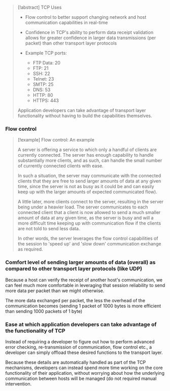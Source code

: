 >[!abstract] TCP Uses
>
>- Flow control to better support changing network and host communication capabilities in real-time
>  
>- Confidence in TCP's ability to perform data receipt validation allows for greater confidence in larger data transmissions (per packet) than other transport layer protocols
>  
>- Example TCP ports: 
>	- FTP Data: 20
>	- FTP: 21
>	- SSH: 22
>	- Telnet: 23
>	- SMTP: 25
>	- DNS: 53
>	- HTTP: 80
>	- HTTPS: 443
>	  
>Application developers can take advantage of transport layer functionality without having to build the capabilities themselves.

### Flow control

>[!example] Flow control: An example
>
>A server is offering a service to which only a handful of clients are currently connected. The server has enough capability to handle substantially more clients, and as such, can handle the small number of currently connected clients with ease.
>
>In such a situation, the server may communicate with the connected clients that they are free to send larger amounts of data at any given time, since the server is not as busy as it could be and can easily keep up with the larger amounts of expected communicated flow).
>
>A little later, more clients connect to the server, resulting in the server being under a heavier load. The server communicates to each connected client that a client is now allowed to send a much smaller amount of data at any given time, as the server is busy and will a more difficult time keeping up with communication flow if the clients are not told to send less data. 
>
>In other words, the server leverages the flow control capabilities of the session to 'speed up' and 'slow down' communication exchange as required.

### Comfort level of sending larger amounts of data (overall) as compared to other transport layer protocols (like UDP)

Because a host can verify the receipt of another host's communication, we can feel much more comfortable in leveraging that session reliability to send more data per packet than we might otherwise. 

The more data exchanged per packet, the less the overhead of the communication becomes (sending 1 packet of 1000 bytes is more efficient than sending 1000 packets of 1 byte)

### Ease at which application developers can take advantage of the functionality of TCP

Instead of requiring a developer to figure out how to perform advanced error checking, re-transmission of communication, flow control etc., a developer can simply offload these desired functions to the transport layer. 

Because these details are automatically handled as part of the TCP mechanisms, developers can instead spend more time working on the core functionality of their application, without worrying about how the underlying communication between hosts will be managed (do not required manual intervention.




